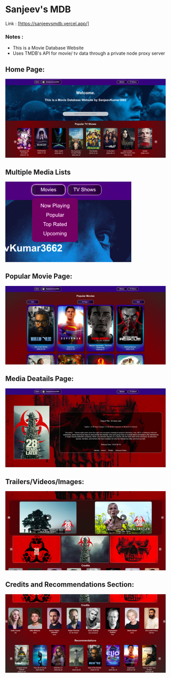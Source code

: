 # Sanjeev's MDB
Link : [https://sanjeevsmdb.vercel.app/]
### Notes :
- This is a Movie Database Website 
- Uses TMDB's API for movie/ tv data through a private node proxy server

## Home Page:
![Home page](/readmeFiles/homePage.png)
## Multiple Media Lists
![Multiple Media List png](/readmeFiles/multipleLists.png)
## Popular Movie Page:
![Popular moives](/readmeFiles/popularMovies.png)
## Media Deatails Page:
![Media details page](/readmeFiles/mediaDetailsPage.png)

## Trailers/Videos/Images:
![Videos and Images Section](/readmeFiles/videosImages.png)

## Credits and Recommendations Section:
![Credits and Recommendations section png](/readmeFiles/creditsAndRec.png)